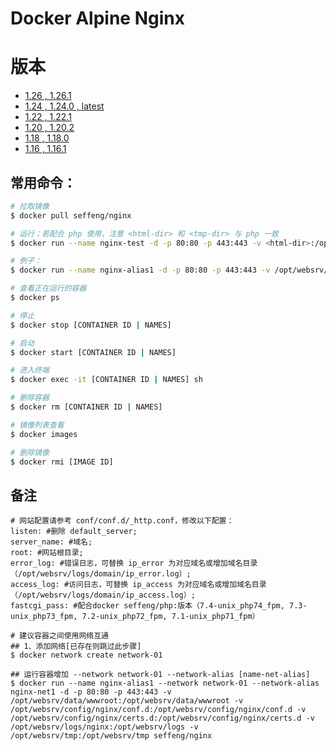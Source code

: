 # Docker Alpine Nginx

# 版本

* [1.26 , 1.26.1](https://github.com/seffeng/docker-nginx/tree/1.26)
* [1.24 , 1.24.0 , latest](https://github.com/seffeng/docker-nginx/tree/1.24)
* [1.22 , 1.22.1](https://github.com/seffeng/docker-nginx/tree/1.22)
* [1.20 , 1.20.2](https://github.com/seffeng/docker-nginx/tree/1.20)
* [1.18 , 1.18.0](https://github.com/seffeng/docker-nginx/tree/1.18)
* [1.16 , 1.16.1](https://github.com/seffeng/docker-nginx/tree/1.16)

## 常用命令：

```sh
# 拉取镜像
$ docker pull seffeng/nginx

# 运行；若配合 php 使用，注意 <html-dir> 和 <tmp-dir> 与 php 一致
$ docker run --name nginx-test -d -p 80:80 -p 443:443 -v <html-dir>:/opt/websrv/data/wwwroot -v <conf-dir>:/opt/websrv/config/nginx/conf.d -v <cert-dir>:/opt/websrv/config/nginx/certs.d -v <log-dir>:/opt/websrv/logs -v <tmp-dir>:/opt/websrv/tmp seffeng/nginx

# 例子：
$ docker run --name nginx-alias1 -d -p 80:80 -p 443:443 -v /opt/websrv/data/wwwroot:/opt/websrv/data/wwwroot -v /opt/websrv/config/nginx/conf.d:/opt/websrv/config/nginx/conf.d -v /opt/websrv/config/nginx/certs.d:/opt/websrv/config/nginx/certs.d -v /opt/websrv/logs/nginx:/opt/websrv/logs -v /opt/websrv/tmp:/opt/websrv/tmp seffeng/nginx

# 查看正在运行的容器
$ docker ps

# 停止
$ docker stop [CONTAINER ID | NAMES]

# 启动
$ docker start [CONTAINER ID | NAMES]

# 进入终端
$ docker exec -it [CONTAINER ID | NAMES] sh

# 删除容器
$ docker rm [CONTAINER ID | NAMES]

# 镜像列表查看
$ docker images

# 删除镜像
$ docker rmi [IMAGE ID]
```

## 备注

```shell
# 网站配置请参考 conf/conf.d/_http.conf，修改以下配置：
listen: #删除 default_server;
server_name: #域名;
root: #网站根目录;
error_log: #错误日志，可替换 ip_error 为对应域名或增加域名目录（/opt/websrv/logs/domain/ip_error.log）;
access_log: #访问日志，可替换 ip_access 为对应域名或增加域名目录（/opt/websrv/logs/domain/ip_access.log）;
fastcgi_pass: #配合docker seffeng/php:版本（7.4-unix_php74_fpm, 7.3-unix_php73_fpm, 7.2-unix_php72_fpm, 7.1-unix_php71_fpm）

```
```shell
# 建议容器之间使用网络互通
## 1、添加网络[已存在则跳过此步骤]
$ docker network create network-01

## 运行容器增加 --network network-01 --network-alias [name-net-alias]
$ docker run --name nginx-alias1 --network network-01 --network-alias nginx-net1 -d -p 80:80 -p 443:443 -v /opt/websrv/data/wwwroot:/opt/websrv/data/wwwroot -v /opt/websrv/config/nginx/conf.d:/opt/websrv/config/nginx/conf.d -v /opt/websrv/config/nginx/certs.d:/opt/websrv/config/nginx/certs.d -v /opt/websrv/logs/nginx:/opt/websrv/logs -v /opt/websrv/tmp:/opt/websrv/tmp seffeng/nginx
```
